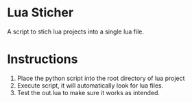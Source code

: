# Lua Sticher
A script to stich lua projects into a single lua file.

# Instructions
1. Place the python script into the root directory of lua project
2. Execute script, it will automatically look for lua files.
3. Test the out.lua to make sure it works as intended.